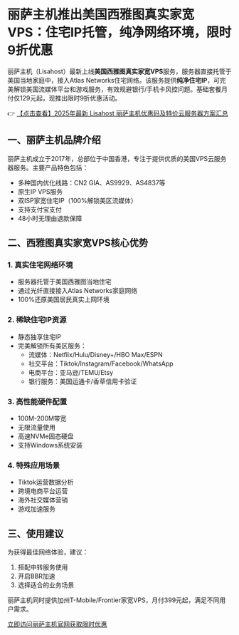 # 丽萨主机推出美国西雅图真实家宽VPS：住宅IP托管，纯净网络环境，限时9折优惠

丽萨主机（Lisahost）最新上线**美国西雅图真实家宽VPS**服务，服务器直接托管于美国当地家庭中，接入Atlas Networks住宅网络。该服务提供**纯净住宅IP**，可完美解锁美国流媒体平台和游戏服务，有效规避银行/手机卡风控问题。基础套餐月付仅129元起，现推出限时9折优惠活动。

👉 [【点击查看】2025年最新 Lisahost 丽萨主机优惠码及特价云服务器方案汇总](https://bit.ly/lisazhuji)

## 一、丽萨主机品牌介绍

丽萨主机成立于2017年，总部位于中国香港，专注于提供优质的美国VPS云服务器服务。主要产品特色包括：

- 多种国内优化线路：CN2 GIA、AS9929、AS4837等
- 原生IP VPS服务
- 双ISP家宽住宅IP（100%解锁美区流媒体）
- 支持支付宝支付
- 48小时无理由退款保障

## 二、西雅图真实家宽VPS核心优势

### 1. 真实住宅网络环境
- 服务器托管于美国西雅图当地住宅
- 通过光纤直接接入Atlas Networks家庭网络
- 100%还原美国居民真实上网环境

### 2. 稀缺住宅IP资源
- 静态独享住宅IP
- 完美解锁所有美区服务：
  - 流媒体：Netflix/Hulu/Disney+/HBO Max/ESPN
  - 社交平台：Tiktok/Instagram/Facebook/WhatsApp
  - 电商平台：亚马逊/TEMU/Etsy
  - 银行服务：美国运通卡/香草信用卡验证

### 3. 高性能硬件配置
- 100M-200M带宽
- 无限流量使用
- 高速NVMe固态硬盘
- 支持Windows系统安装

### 4. 特殊应用场景
- Tiktok运营数据分析
- 跨境电商平台运营
- 海外社交媒体营销
- 游戏加速服务

## 三、使用建议

为获得最佳网络体验，建议：
1. 搭配中转服务使用
2. 开启BBR加速
3. 选择适合的业务场景

丽萨主机同时提供加州T-Mobile/Frontier家宽VPS，月付399元起，满足不同用户需求。

[立即访问丽萨主机官网获取限时优惠](https://bit.ly/lisazhuji)